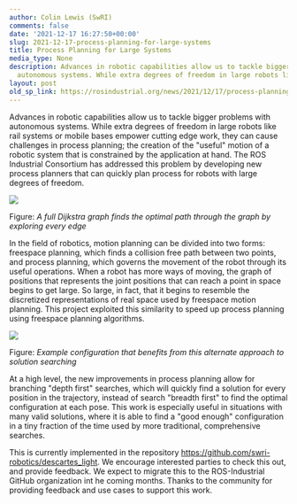 ```yaml
---
author: Colin Lewis (SwRI)
comments: false
date: '2021-12-17 16:27:50+00:00'
slug: 2021-12-17-process-planning-for-large-systems
title: Process Planning for Large Systems
media_type: None
description: Advances in robotic capabilities allow us to tackle bigger problems with
  autonomous systems. While extra degrees of freedom in large robots like ...
layout: post
old_sp_link: https://rosindustrial.org/news/2021/12/17/process-planning-for-large-systems
---
```


Advances in robotic capabilities allow us to tackle bigger problems with autonomous systems. While extra degrees of freedom in large robots like rail systems or mobile bases empower cutting edge work, they can cause challenges in process planning; the creation of the "useful" motion of a robotic system that is constrained by the application at hand. The ROS Industrial Consortium has addressed this problem by developing new process planners that can quickly plan process for robots with large degrees of freedom.

![](https://images.squarespace-cdn.com/content/v1/51df34b1e4b08840dcfd2841/2bd0204c-f5f2-43e3-9ffb-fdb82e2caa61/10-R6174+-+2021+Synopsis+-+Figure+1.jpeg)

Figure: *A full Dijkstra graph finds the optimal path through the graph by exploring every edge*

In the field of robotics, motion planning can be divided into two forms: freespace planning, which finds a collision free path between two points, and process planning, which governs the movement of the robot through its useful operations. When a robot has more ways of moving, the graph of positions that represents the joint positions that can reach a point in space begins to get large. So large, in fact, that it begins to resemble the discretized representations of real space used by freespace motion planning. This project exploited this similarity to speed up process planning using freespace planning algorithms.

![](https://images.squarespace-cdn.com/content/v1/51df34b1e4b08840dcfd2841/b9ac8b1c-606a-4d17-bc83-a199536d9cc8/ACRES.jpg)

Figure: *Example configuration that benefits from this alternate approach to solution searching*

At a high level, the new improvements in process planning allow for branching "depth first" searches, which will quickly find a solution for every position in the trajectory, instead of search "breadth first" to find the optimal configuration at each pose. This work is especially useful in situations with many valid solutions, where it is able to find a "good enough" configuration in a tiny fraction of the time used by more traditional, comprehensive searches.

This is currently implemented in the repository <https://github.com/swri-robotics/descartes_light>. We encourage interested parties to check this out, and provide feedback. We expect to migrate this to the ROS-Industrial GitHub organization int he coming months. Thanks to the community for providing feedback and use cases to support this work.



